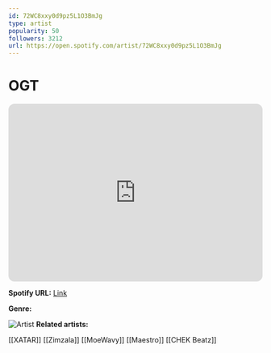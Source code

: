 ```yaml
---
id: 72WC8xxy0d9pz5L1O3BmJg
type: artist
popularity: 50
followers: 3212
url: https://open.spotify.com/artist/72WC8xxy0d9pz5L1O3BmJg
---
```

# OGT

<iframe style="border-radius:12px" src="https://open.spotify.com/embed/artist/72WC8xxy0d9pz5L1O3BmJg" width="100%" height="352" frameBorder="0" allowfullscreen="" allow="autoplay; clipboard-write; encrypted-media; fullscreen; picture-in-picture" loading="lazy"></iframe>

**Spotify URL:** [Link](https://open.spotify.com/artist/72WC8xxy0d9pz5L1O3BmJg)

**Genre:** 

![Artist](https://i.scdn.co/image/ab6761610000e5eb7d3455d091705732cfcded4d)
**Related artists:**

[[XATAR]]
[[Zimzala]]
[[MoeWavy]]
[[Maestro]]
[[CHEK Beatz]]
